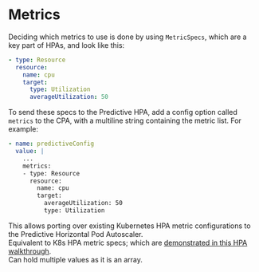 # Metrics

Deciding which metrics to use is done by using `MetricSpecs`, which are a key part of HPAs, and look like this:
```yaml
- type: Resource
  resource:
    name: cpu
    target:
      type: Utilization
      averageUtilization: 50
```

To send these specs to the Predictive HPA, add a config option called `metrics` to the CPA, with a multiline string containing the metric list. For example:
```yaml
- name: predictiveConfig
  value: |
    ...
    metrics:
    - type: Resource
      resource:
        name: cpu
        target:
          averageUtilization: 50
          type: Utilization
```

This allows porting over existing Kubernetes HPA metric configurations to the Predictive Horizontal Pod Autoscaler.  
Equivalent to K8s HPA metric specs; which are [demonstrated in this HPA walkthrough](https://kubernetes.io/docs/tasks/run-application/horizontal-pod-autoscale-walkthrough/#autoscaling-on-multiple-metrics-and-custom-metrics).  
Can hold multiple values as it is an array.